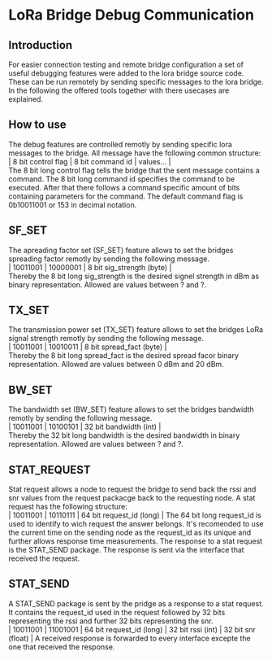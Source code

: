 # LoRa Bridge Debug Communication
## Introduction
For easier connection testing and remote bridge configuration a set of useful debugging features were added to the lora bridge source code.
These can be run remotely by sending specific messages to the lora bridge. In the following the offered tools together with there usecases are explained.

## How to use
The debug features are controlled remotly by sending specific lora messages to the bridge. All message have the following common structure:  
| 8 bit control flag | 8 bit command id | values... |  
The 8 bit long control flag tells the bridge that the sent message contains a command.
The 8 bit long command id specifies the command to be executed.
After that there follows a command specific amount of bits containing parameters for the command.   The default command flag is 0b10011001 or 153 in decimal notation.

## SF_SET
The apreading factor set (SF_SET) feature allows to set the bridges spreading factor remotly by sending the following message.  
| 10011001 | 10000001 | 8 bit sig_strength (byte) |  
Thereby the 8 bit long sig_strength is the desired signel strength in dBm as binary representation. Allowed are values between ? and ?.

## TX_SET
The transmission power set (TX_SET) feature allows to set the bridges LoRa signal strength remotly by sending the following message.  
| 10011001 | 10010011 | 8 bit spread_fact (byte) |  
Thereby the 8 bit long spread_fact is the desired spread facor binary representation. Allowed are values between 0 dBm and 20 dBm.

## BW_SET
The bandwidth set (BW_SET) feature allows to set the bridges bandwidth remotly by sending the following message.  
| 10011001 | 10100101 | 32 bit bandwidth (int) |  
Thereby the 32 bit long bandwidth is the desired bandwidth in binary representation. Allowed are values between ? and ?.

## STAT_REQUEST
Stat request allows a node to request the bridge to send back the rssi and snr values from the request packacge back to the requesting node.
A stat request has the following structure:  
| 10011001 | 10110111 | 64 bit request_id (long) |
The 64 bit long request_id is used to identify to wich request the answer belongs. It's recomended to use the current time on the sending node as the request_id as its unique and further allows response time measurements. The response to a stat request is the STAT_SEND package.
The response is sent via the interface that received the request.

## STAT_SEND
A STAT_SEND package is sent by the pridge as a response to a stat request. It contains the request_id used in the request followed by 32 bits representing the rssi and further 32 bits representing the snr.  
| 10011001 | 11001001 | 64 bit request_id (long) | 32 bit rssi (int) | 32 bit snr (float) |
A received response is forwarded to every interface excepte the one that received the response.